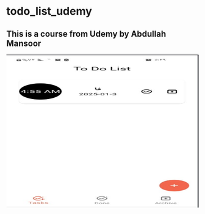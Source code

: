 # todo_list_udemy

## This is a course from Udemy by Abdullah Mansoor



<img src ="https://github.com/Farea-YCC/todo_list_udemy/raw/main/Screen/Screenshot.jpg"  width="600" height="400">
